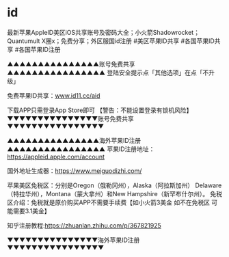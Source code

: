 # id
最新苹果AppleID美区iOS共享账号及密码大全；小火箭Shadowrocket；Quantumult X圈x；免费分享；外区服国id注册
#美区苹果ID共享 #各国苹果ID共享 #各国苹果ID注册

▲▲▲▲▲▲▲▲▲▲▲▲▲▲▲账号免费共享▲▲▲▲▲▲▲▲▲▲▲▲▲▲▲▲
登陆安全提示点「其他选项」在点「不升级」<br>

免费苹果ID共享：www.id11.cc/aid<br>

下载APP只需登录App Store即可 【警告：不能设置登录有锁机风险】<br>
▼▼▼▼▼▼▼▼▼▼▼▼▼▼▼账号免费共享▼▼▼▼▼▼▼▼▼▼▼▼▼▼▼▼



▲▲▲▲▲▲▲▲▲▲▲▲▲▲▲海外苹果ID注册▲▲▲▲▲▲▲▲▲▲▲▲▲▲▲▲
苹果ID注册地址：https://appleid.apple.com/account

国外地址生成器：https://www.meiguodizhi.com/

苹果美区免税区：分别是Oregon（俄勒冈州），Alaska（阿拉斯加州）
Delaware（特拉华州），Montana（蒙大拿州）和New Hampshire（新罕布什尔州）。 
免税区介绍：免税就是原价购买APP不需要手续费【如小火箭3美金 如不在免税区 可能需要3.1美金】

知乎注册教程:https://zhuanlan.zhihu.com/p/367821925

▼▼▼▼▼▼▼▼▼▼▼▼▼▼▼海外苹果ID注册▼▼▼▼▼▼▼▼▼▼▼▼▼▼▼▼
